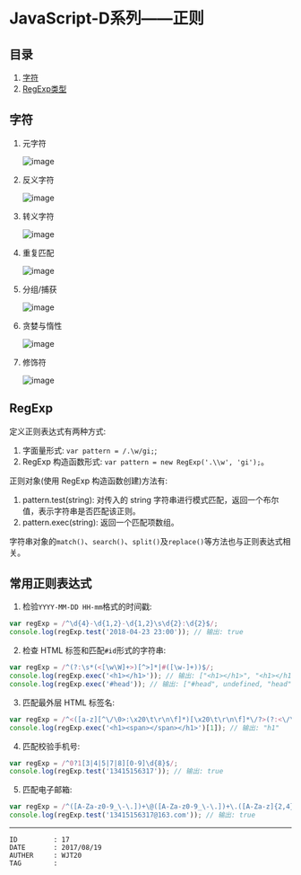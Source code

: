 
# JavaScript-D系列——正则 #

## 目录 ##

1. [字符](#href1)
2. [RegExp类型](#href2)

## <a name="href1">字符</a> ##

1. 元字符  

    ![image](https://raw.githubusercontent.com/WebUnion-core/doc-repositort/master/WJT20/images/w7.png)

2. 反义字符  

    ![image](https://raw.githubusercontent.com/WebUnion-core/doc-repositort/master/WJT20/images/w8.png)

3. 转义字符  

    ![image](https://raw.githubusercontent.com/WebUnion-core/doc-repositort/master/WJT20/images/w9.png)

4. 重复匹配  

    ![image](https://raw.githubusercontent.com/WebUnion-core/doc-repositort/master/WJT20/images/w10.png)

5. 分组/捕获  

    ![image](https://raw.githubusercontent.com/WebUnion-core/doc-repositort/master/WJT20/images/w11.png)

6. 贪婪与惰性  

    ![image](https://raw.githubusercontent.com/WebUnion-core/doc-repositort/master/WJT20/images/w12.png)

7. 修饰符  

    ![image](https://raw.githubusercontent.com/WebUnion-core/doc-repositort/master/WJT20/images/w13.png)

## <a name="href2">RegExp</a> ##

定义正则表达式有两种方式:

1. 字面量形式: `var pattern = /.\w/gi;`;
2. RegExp 构造函数形式: `var pattern = new RegExp('.\\w', 'gi');`。

正则对象(使用 RegExp 构造函数创建)方法有:

1. pattern.test(string): 对传入的 string 字符串进行模式匹配，返回一个布尔值，表示字符串是否匹配该正则。
2. pattern.exec(string): 返回一个匹配项数组。

字符串对象的`match()`、`search()`、`split()`及`replace()`等方法也与正则表达式相关。

## <a name="href3">常用正则表达式</a> ##

1. 检验`YYYY-MM-DD HH-mm`格式的时间戳:

```js
var regExp = /^\d{4}-\d{1,2}-\d{1,2}\s\d{2}:\d{2}$/;
console.log(regExp.test('2018-04-23 23:00')); // 输出: true
```

2. 检查 HTML 标签和匹配`#id`形式的字符串:

```js
var regExp = /^(?:\s*(<[\w\W]+>)[^>]*|#([\w-]+))$/;
console.log(regExp.exec('<h1></h1>')); // 输出: ["<h1></h1>", "<h1></h1>", undefined]
console.log(regExp.exec('#head')); // 输出: ["#head", undefined, "head"]
```

3. 匹配最外层 HTML 标签名:

```js
var regExp = /^<([a-z][^\/\0>:\x20\t\r\n\f]*)[\x20\t\r\n\f]*\/?>(?:<\/\1>|)$/i;
console.log(regExp.exec('<h1><span></span></h1>')[1]); // 输出: "h1"
```

4. 匹配校验手机号:

```js
var regExp = /^0?1[3|4|5|7|8][0-9]\d{8}$/;
console.log(regExp.test('13415156317')); // 输出: true
```

5. 匹配电子邮箱:

```js
var regExp = /^([A-Za-z0-9_\-\.])+\@([A-Za-z0-9_\-\.])+\.([A-Za-z]{2,4})$/;
console.log(regExp.test('13415156317@163.com')); // 输出: true
```

---

```
ID         : 17
DATE       : 2017/08/19
AUTHER     : WJT20
TAG        : 
```
